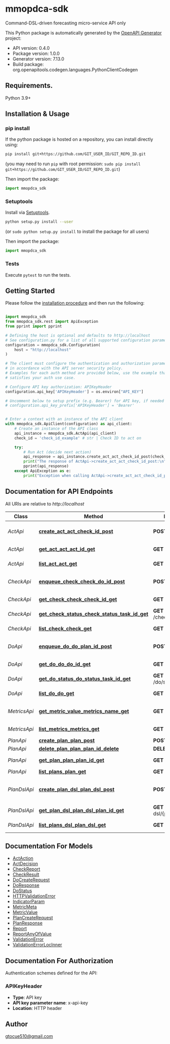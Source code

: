 # mmopdca-sdk
Command-DSL-driven forecasting micro-service API only

This Python package is automatically generated by the [OpenAPI Generator](https://openapi-generator.tech) project:

- API version: 0.4.0
- Package version: 1.0.0
- Generator version: 7.13.0
- Build package: org.openapitools.codegen.languages.PythonClientCodegen

## Requirements.

Python 3.9+

## Installation & Usage
### pip install

If the python package is hosted on a repository, you can install directly using:

```sh
pip install git+https://github.com/GIT_USER_ID/GIT_REPO_ID.git
```
(you may need to run `pip` with root permission: `sudo pip install git+https://github.com/GIT_USER_ID/GIT_REPO_ID.git`)

Then import the package:
```python
import mmopdca_sdk
```

### Setuptools

Install via [Setuptools](http://pypi.python.org/pypi/setuptools).

```sh
python setup.py install --user
```
(or `sudo python setup.py install` to install the package for all users)

Then import the package:
```python
import mmopdca_sdk
```

### Tests

Execute `pytest` to run the tests.

## Getting Started

Please follow the [installation procedure](#installation--usage) and then run the following:

```python

import mmopdca_sdk
from mmopdca_sdk.rest import ApiException
from pprint import pprint

# Defining the host is optional and defaults to http://localhost
# See configuration.py for a list of all supported configuration parameters.
configuration = mmopdca_sdk.Configuration(
    host = "http://localhost"
)

# The client must configure the authentication and authorization parameters
# in accordance with the API server security policy.
# Examples for each auth method are provided below, use the example that
# satisfies your auth use case.

# Configure API key authorization: APIKeyHeader
configuration.api_key['APIKeyHeader'] = os.environ["API_KEY"]

# Uncomment below to setup prefix (e.g. Bearer) for API key, if needed
# configuration.api_key_prefix['APIKeyHeader'] = 'Bearer'


# Enter a context with an instance of the API client
with mmopdca_sdk.ApiClient(configuration) as api_client:
    # Create an instance of the API class
    api_instance = mmopdca_sdk.ActApi(api_client)
    check_id = 'check_id_example' # str | Check ID to act on

    try:
        # Run Act (decide next action)
        api_response = api_instance.create_act_act_check_id_post(check_id)
        print("The response of ActApi->create_act_act_check_id_post:\n")
        pprint(api_response)
    except ApiException as e:
        print("Exception when calling ActApi->create_act_act_check_id_post: %s\n" % e)

```

## Documentation for API Endpoints

All URIs are relative to *http://localhost*

Class | Method | HTTP request | Description
------------ | ------------- | ------------- | -------------
*ActApi* | [**create_act_act_check_id_post**](docs/ActApi.md#create_act_act_check_id_post) | **POST** /act/{check_id} | Run Act (decide next action)
*ActApi* | [**get_act_act_act_id_get**](docs/ActApi.md#get_act_act_act_id_get) | **GET** /act/{act_id} | Get ActDecision
*ActApi* | [**list_act_act_get**](docs/ActApi.md#list_act_act_get) | **GET** /act/ | List ActDecision
*CheckApi* | [**enqueue_check_check_do_id_post**](docs/CheckApi.md#enqueue_check_check_do_id_post) | **POST** /check/{do_id} | Enqueue Check job (Celery)
*CheckApi* | [**get_check_check_check_id_get**](docs/CheckApi.md#get_check_check_check_id_get) | **GET** /check/{check_id} | Get Check record
*CheckApi* | [**get_check_status_check_status_task_id_get**](docs/CheckApi.md#get_check_status_check_status_task_id_get) | **GET** /check/status/{task_id} | Raw Celery task state
*CheckApi* | [**list_check_check_get**](docs/CheckApi.md#list_check_check_get) | **GET** /check/ | List Check records
*DoApi* | [**enqueue_do_do_plan_id_post**](docs/DoApi.md#enqueue_do_do_plan_id_post) | **POST** /do/{plan_id} | Enqueue Do job (Celery)
*DoApi* | [**get_do_do_do_id_get**](docs/DoApi.md#get_do_do_do_id_get) | **GET** /do/{do_id} | Get Do record
*DoApi* | [**get_do_status_do_status_task_id_get**](docs/DoApi.md#get_do_status_do_status_task_id_get) | **GET** /do/status/{task_id} | Raw Celery task state
*DoApi* | [**list_do_do_get**](docs/DoApi.md#list_do_do_get) | **GET** /do/ | List Do records
*MetricsApi* | [**get_metric_value_metrics_name_get**](docs/MetricsApi.md#get_metric_value_metrics_name_get) | **GET** /metrics/{name} | Get instant metric value
*MetricsApi* | [**list_metrics_metrics_get**](docs/MetricsApi.md#list_metrics_metrics_get) | **GET** /metrics/ | List metric catalog
*PlanApi* | [**create_plan_plan_post**](docs/PlanApi.md#create_plan_plan_post) | **POST** /plan/ | Create Plan
*PlanApi* | [**delete_plan_plan_plan_id_delete**](docs/PlanApi.md#delete_plan_plan_plan_id_delete) | **DELETE** /plan/{plan_id} | Delete Plan
*PlanApi* | [**get_plan_plan_plan_id_get**](docs/PlanApi.md#get_plan_plan_plan_id_get) | **GET** /plan/{plan_id} | Get Plan by ID
*PlanApi* | [**list_plans_plan_get**](docs/PlanApi.md#list_plans_plan_get) | **GET** /plan/ | List Plans
*PlanDslApi* | [**create_plan_dsl_plan_dsl_post**](docs/PlanDslApi.md#create_plan_dsl_plan_dsl_post) | **POST** /plan-dsl/ | Create Plan from DSL (YAML / JSON)
*PlanDslApi* | [**get_plan_dsl_plan_dsl_plan_id_get**](docs/PlanDslApi.md#get_plan_dsl_plan_dsl_plan_id_get) | **GET** /plan-dsl/{plan_id} | Get DSL Plan
*PlanDslApi* | [**list_plans_dsl_plan_dsl_get**](docs/PlanDslApi.md#list_plans_dsl_plan_dsl_get) | **GET** /plan-dsl/ | List DSL Plans


## Documentation For Models

 - [ActAction](docs/ActAction.md)
 - [ActDecision](docs/ActDecision.md)
 - [CheckReport](docs/CheckReport.md)
 - [CheckResult](docs/CheckResult.md)
 - [DoCreateRequest](docs/DoCreateRequest.md)
 - [DoResponse](docs/DoResponse.md)
 - [DoStatus](docs/DoStatus.md)
 - [HTTPValidationError](docs/HTTPValidationError.md)
 - [IndicatorParam](docs/IndicatorParam.md)
 - [MetricMeta](docs/MetricMeta.md)
 - [MetricValue](docs/MetricValue.md)
 - [PlanCreateRequest](docs/PlanCreateRequest.md)
 - [PlanResponse](docs/PlanResponse.md)
 - [Report](docs/Report.md)
 - [ReportAnyOfValue](docs/ReportAnyOfValue.md)
 - [ValidationError](docs/ValidationError.md)
 - [ValidationErrorLocInner](docs/ValidationErrorLocInner.md)


<a id="documentation-for-authorization"></a>
## Documentation For Authorization


Authentication schemes defined for the API:
<a id="APIKeyHeader"></a>
### APIKeyHeader

- **Type**: API key
- **API key parameter name**: x-api-key
- **Location**: HTTP header


## Author

gtocue510@gmail.com



